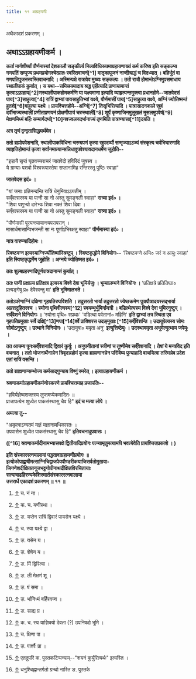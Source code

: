 ```yaml
---
title: ११ आग्रहयणी

---
```

अथैकादशं प्रकरणम् ।

## अथाऽऽग्रहायणीकर्म ।

 **कर्ता मार्गशीर्ष्यां पौर्णमास्यां देशकालौ सङ्कीर्त्य
नित्यविधिरूपमाग्रहायणाख्यं कर्म करिष्य इति सङ्कल्प्य गणपतिं सम्पूज्य
प्रथमप्रयोगश्चेत्प्रातः स्वस्तिवाचनं[^1] मातृकापूजनं
नान्दीश्राद्धं च विदध्यात् । बहिर्भूतं वा गणपतिपूजनस्वस्तिवाचनादि ।
अस्मिन्पक्षे रात्रावेव मुख्यः सङ्कल्पः । ततो रात्रौ
होमान्तेऽग्निमुपसमाधाय स्थालीपाकं कुर्यात् । स यथा--समित्त्रयमादाय
श्रद्ध एहीत्यादि प्राणायामान्तं
कृत्वाऽऽग्रहाय[^2]णस्थालीपाकहोमकर्मणि या यक्ष्यमाणा
इत्यादि व्याहृत्यन्तमुक्त्वा प्रधानहोमे--जातवेदसं
पाय[^3]साहुत्या[^4] रात्रिं
द्वाभ्यां पायसाहुतिभ्यां यक्ष्ये, पौर्णमासीं
पाय[^5]साहुत्या यक्ष्ये, अग्निं ज्योतिष्मन्तं
हुतशे[^6]षाहुत्या यक्ष्ये ।
प्रायश्चित्तहोमे--अग्निं[^7] तिसृभिरित्यादि ।
पात्रासादनकाले स्रुवं दर्वीमाज्यस्थालीं प्रणीताप्रणयनं प्रोक्षणीपात्रं
चरुस्थालीं[^8] शूर्पं कृष्णाजिनमुलूखलं
मुसलमुपवेषं[^9] मेक्षणमिध्मं बर्हिः
सम्मार्गदर्भा[^10]नवज्वलनदर्भानाज्यं तृणमिति
पात्राण्यासा[^11]दयति ।**

 **अत्र तृणं द्वन्द्वतासिद्ध्यर्थमेव ।**

 **ततो ब्रह्मोपवेशनादि, स्थालीपाकविधिना चरुश्रपणं कृत्वा स्रुवदर्व्यौ
सम्मृज्याऽऽज्यं संस्कृत्य चर्वभिघारणादि व्याहृतिहोमान्तं कृत्वा
सर्वानमात्यान्सन्निधावुपवेश्यावदानधर्मेण जुहोति--**

"इडायै सृप्तं घृतवच्चराचरं जातवेदो हविरिदं जुषस्व ।  
ये ग्राम्याः पशवो विश्वरूपास्तेषा सप्तानामिह रन्तिरस्तु पुष्टिः स्वाहा"

 **जातवेदस इदं० ।**

"यां जनाः प्रतिनन्दन्ति रात्रिं धेनुमिवाऽऽयतीम् ।  
सव्ँवत्सरस्य या पत्नी सा नो अस्तु सुमङ्गली स्वाहा" **रात्र्या इदं० ।**  
"शिवा पशुभ्यो दारेभ्यः शिवा नक्तं शिवा दिवा ।  
सव्ँवत्सरस्य या पत्नी सा नो अस्तु सुमङ्गली स्वाहा" **रात्र्या इदं० ।**

"पौर्णमासी पूरयन्त्यायान्त्यपरापरान् ।  
मासार्धमासान्विभजन्ती सा नः पूर्णाऽभिरक्षतु स्वाहा" **पौर्णमास्या इदं०
।**

 **नात्र वारुण्यादिहोमः ।**

 **स्विष्टमग्न इत्यस्याग्निर्ज्योतिष्मांस्त्रिष्टुप् । स्विष्टकृद्धोमे
विनियोगः--** 'स्विष्टमग्ने अभि० जरं न आयुः स्वाहा' **इति
स्विष्टकृद्धर्मेण जुहोति । अग्नये ज्योतिष्मत इदं० ।**

 **ततः शुल्बप्रहरणादिपूर्णपात्रदानान्तं कुर्यात् ।**

 **ततः पाणी प्रक्षाल्य प्रतिक्षत्र इत्यस्य विश्वे देवा भूमिर्यजुः ।
भूम्यालम्भने विनियोगः ।** 'प्रतिक्षत्रे प्रतितिष्ठा० प्रत्यङ्गेषु प्र०
देवैरवन्तु मा' **इति भूमिमालभते ।**

 **ततोऽपरेणाग्निं दक्षिणा गृहपतिरुपविशति । तदुत्तरतो भार्या तदुत्तरतो
ज्येष्ठक्रमेण पुत्रपौत्रादयस्तद्भार्या अप्रत्तदुहितरश्च । स्योना
पृथिवीत्यस्य[^12] स्वयम्भूर्भूमिर्गायत्री ।
बडित्थेत्यस्य विश्वे देवा भूमिरनुष्टुप् । सव्ँवेशने विनियोगः ।** 'स्योना
पृथि० सप्रथाः' 'वडित्था पर्वतानां० महिनि' **इति द्वाभ्यां तत्र स्थिता एव
गृहपतिप्रमुखाः सर्वे
दक्षि[^13]णपा[^14]र्श्वे
प्राक्शिरस उदङ्मुखाः [^15]सव्ँविशन्ति । उदायुपेत्यस्य
सोमः सोमोऽनुष्टुप् । उत्थाने विनियोगः ।** 'उदायुषा० ममृता अनु'
**इत्युत्तिष्ठेयुः । उदस्थाममृता अभूमेत्युत्थाय जपेयुः ।**

 **तत आचम्य पुनःसव्ँवेशनादि द्विवारं कुर्युः । अनुपनीतानां स्त्रीणां च
तूष्णीमेव सव्ँवेशनादि । तेषां ये मन्त्रविद इति वचनात् । ततो
भोजनार्थेनान्नेन त्रिवृदन्नहोमं कृत्वा ब्राह्मणानन्नेन परिविष्य
पुण्याहादि वाचयित्वा तस्मिन्नेव प्रदेश एतां रात्रिं वसन्ति ।**

 **ततो ब्राह्मणान्सम्भोज्य कर्मसाद्गुण्याय विष्णुं स्मरेत् ।
इत्याग्रहायणीकर्म ।**

 **श्रवणाकर्माग्रहायणीकर्मणोरकरणे प्रायश्चित्तमाह प्रजापतिः--**

"हविर्यज्ञेष्वशक्तस्य लुप्तमप्येकमादितः ॥  
प्राजापत्येन शुध्येत पाकसंस्थासु चैव हि" **इदं च मत्या लोपे ।**

**अमत्या तु--**

"अकृत्वाऽन्यतमं यज्ञं यज्ञानामधिकारतः ।  
उपवासेन शुध्येत पाकसंस्थासु चैव हि" **इतिवचनादुपवासः ।**

 **([^16] श्रवणाकर्मादीनामभ्यासपक्षे
द्वितीयादिप्रयोगः पत्न्यामृतुमत्यामपि भवत्येवेति प्रायश्चित्तप्रकाशे ।
)**

**इति संस्काररत्नमालायां पद्धतावाग्रहायणीप्रयोगः ॥
इत्योकोपाह्वश्रीमत्साग्निचिद्वाजपेयपौण्डरीकयाजिसर्वतोमुखया-  
जिगणेशदीक्षिततनूजभट्टगोपीनाथदीक्षितविरचितायाः  
सत्याषाढहिरण्यकेशिस्मार्तसंस्काररत्नमालाया  
उत्तरार्धे एकादशं प्रकरणम् ॥ ११ ॥**


1.  [↑](#cite_ref-1) च. नं ना ।

2.  [↑](#cite_ref-2) क. च. यणीस्था ।

3.  [↑](#cite_ref-3) ङ. यप्तेन रात्रिं द्विवारं पायसेन यक्ष्ये ।

4.  [↑](#cite_ref-4) च. स्या यक्ष्ये द्वा ।

5.  [↑](#cite_ref-5) ङ. यसेन य ।

6.  [↑](#cite_ref-6) ङ. शेषेण य ।

7.  [↑](#cite_ref-7) ङ. र्मि द्विरित्या ।

8.  [↑](#cite_ref-8) ङ. ली मेक्षणं शू ।

9.  [↑](#cite_ref-9) ङ. षं समा ।

10. [↑](#cite_ref-10) ङ. र्भानिध्मं बर्हिरवज्व ।

11. [↑](#cite_ref-11) ङ. साद्य ग्र ।

12. [↑](#cite_ref-12) क. च. स्य याज्ञिक्यो देवता (?) उपनिषदो भूमि ।

13. [↑](#cite_ref-13) च. क्षिणा पा ।

14. [↑](#cite_ref-14) ङ. पार्श्वैः प्रा ।

15. [↑](#cite_ref-15) एतदुपरि क. पुस्तकटिप्पन्याम्--"शयनं
    कुर्युरित्यर्थः" इत्यस्ति ।

16. [↑](#cite_ref-16) धनुश्चिह्नान्तर्गतो ग्रन्थो नास्ति ङ. पुस्तके
